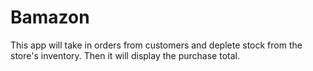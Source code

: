 # Bamazon
This app will take in orders from customers and deplete stock from the store's inventory. Then it will display the purchase total.

